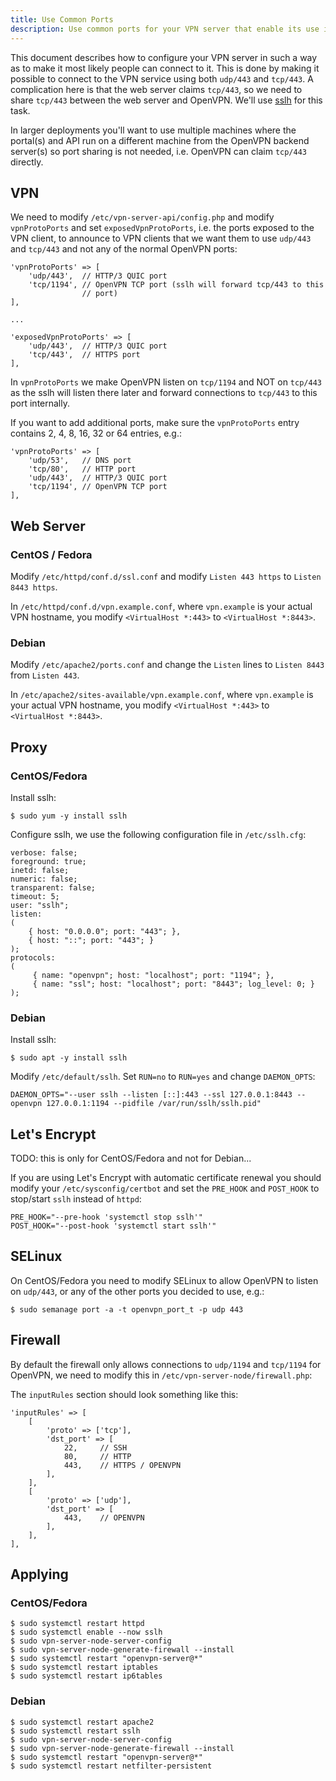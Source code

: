```yaml
---
title: Use Common Ports
description: Use common ports for your VPN server that enable its use in many restricted networks
---
```


This document describes how to configure your VPN server in such a way as to
make it most likely people can connect to it. This is done by making it 
possible to connect to the VPN service using both `udp/443` and `tcp/443`. A
complication here is that the web server claims `tcp/443`, so we need to share 
`tcp/443` between the web server and OpenVPN. We'll use 
[sslh](https://github.com/yrutschle/sslh) for this task.

In larger deployments you'll want to use multiple machines where the portal(s) 
and API run on a different machine from the OpenVPN backend server(s) so port
sharing is not needed, i.e. OpenVPN can claim `tcp/443` directly.

## VPN

We need to modify `/etc/vpn-server-api/config.php` and modify 
`vpnProtoPorts` and set `exposedVpnProtoPorts`, i.e. the ports exposed to the 
VPN client, to announce to VPN clients that we want them to use `udp/443` and 
`tcp/443` and not any of the normal OpenVPN ports:

    'vpnProtoPorts' => [
        'udp/443',  // HTTP/3 QUIC port
        'tcp/1194', // OpenVPN TCP port (sslh will forward tcp/443 to this 
                    // port)
    ],

    ...

    'exposedVpnProtoPorts' => [
        'udp/443',  // HTTP/3 QUIC port
        'tcp/443',  // HTTPS port
    ],

In `vpnProtoPorts` we make OpenVPN listen on `tcp/1194` and NOT on `tcp/443` 
as the sslh will listen there later and forward connections to `tcp/443` to 
this port internally.

If you want to add additional ports, make sure the `vpnProtoPorts` entry 
contains 2, 4, 8, 16, 32 or 64 entries, e.g.:

    'vpnProtoPorts' => [
        'udp/53',   // DNS port
        'tcp/80',   // HTTP port
        'udp/443',  // HTTP/3 QUIC port
        'tcp/1194', // OpenVPN TCP port
    ],

## Web Server

### CentOS / Fedora

Modify `/etc/httpd/conf.d/ssl.conf` and modify `Listen 443 https` to 
`Listen 8443 https`.

In `/etc/httpd/conf.d/vpn.example.conf`, where `vpn.example` is your actual 
VPN hostname, you modify `<VirtualHost *:443>` to `<VirtualHost *:8443>`.

### Debian

Modify `/etc/apache2/ports.conf` and change the `Listen` lines to `Listen 8443` 
from `Listen 443`.

In `/etc/apache2/sites-available/vpn.example.conf`, where `vpn.example` is your 
actual VPN hostname, you modify `<VirtualHost *:443>` to 
`<VirtualHost *:8443>`.

## Proxy

### CentOS/Fedora

Install sslh:

    $ sudo yum -y install sslh

Configure sslh, we use the following configuration file in `/etc/sslh.cfg`:

    verbose: false;
    foreground: true;
    inetd: false;
    numeric: false;
    transparent: false;
    timeout: 5;
    user: "sslh";
    listen:
    (
        { host: "0.0.0.0"; port: "443"; },
        { host: "::"; port: "443"; }
    );
    protocols:
    (
         { name: "openvpn"; host: "localhost"; port: "1194"; },
         { name: "ssl"; host: "localhost"; port: "8443"; log_level: 0; }
    );

### Debian

Install sslh:

    $ sudo apt -y install sslh

Modify `/etc/default/sslh`. Set `RUN=no` to `RUN=yes` and change `DAEMON_OPTS`:

    DAEMON_OPTS="--user sslh --listen [::]:443 --ssl 127.0.0.1:8443 --openvpn 127.0.0.1:1194 --pidfile /var/run/sslh/sslh.pid"

## Let's Encrypt

TODO: this is only for CentOS/Fedora and not for Debian...

If you are using Let's Encrypt with automatic certificate renewal you should 
modify your `/etc/sysconfig/certbot` and set the `PRE_HOOK` and `POST_HOOK` to 
stop/start `sslh` instead of `httpd`:

```
PRE_HOOK="--pre-hook 'systemctl stop sslh'"
POST_HOOK="--post-hook 'systemctl start sslh'"
```

## SELinux

On CentOS/Fedora you need to modify SELinux to allow OpenVPN to listen on 
`udp/443`, or any of the other ports you decided to use, e.g.:

    $ sudo semanage port -a -t openvpn_port_t -p udp 443

## Firewall

By default the firewall only allows connections to `udp/1194` and `tcp/1194` 
for OpenVPN, we need to modify this in `/etc/vpn-server-node/firewall.php`:

The `inputRules` section should look something like this:

    'inputRules' => [
        [
            'proto' => ['tcp'],
            'dst_port' => [
                22,     // SSH
                80,     // HTTP
                443,    // HTTPS / OPENVPN
            ],
        ],
        [
            'proto' => ['udp'],
            'dst_port' => [
                443,    // OPENVPN
            ],
        ],
    ],

## Applying

### CentOS/Fedora

    $ sudo systemctl restart httpd
    $ sudo systemctl enable --now sslh
    $ sudo vpn-server-node-server-config
    $ sudo vpn-server-node-generate-firewall --install
    $ sudo systemctl restart "openvpn-server@*"
    $ sudo systemctl restart iptables
    $ sudo systemctl restart ip6tables
    
### Debian

    $ sudo systemctl restart apache2
    $ sudo systemctl restart sslh
    $ sudo vpn-server-node-server-config
    $ sudo vpn-server-node-generate-firewall --install
    $ sudo systemctl restart "openvpn-server@*"
    $ sudo systemctl restart netfilter-persistent

